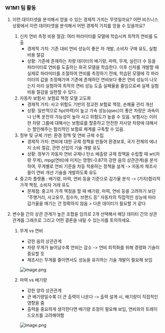 ### W1M1 팀 활동

1. 이런 데이터셋을 분석해서 얻을 수 있는 경제적 가치는 무엇일까요? 어떤 비즈니스 상황에서 이런 데이터셋을 분석해서 어떤 경제적 가치를 얻을 수 있을까요?
    1. 신차 연비 측정 비용 절감: 여러 파라미터를 모델에 학습시켜 최적의 연비를 도출
        - 경제적 가치: 기존 대비 연비 성능이 좋은 차 개발, 소비자 구매 유도, 실험 비용 절감
        - 상황: 기존에 존재하는 차량 데이터의 배기량, 마력, 무게, 실린더 수 등을 파라미터로 연비를 도출하는 회귀 모델을 학습한다. 이후 신차를 개발할 때 실제로 파라미터를 조절하여 연비를 측정하기 전에, 학습된 모델에 각 파라미터의 값을 조정해가며 기존에 존재하던 연비보다 좋은 연비 성능이 나오는지 미리 실험하여 최적의 연비 성능 도출 실패율을 줄임으로써 실제 실험 비용 절감을 실현할 수 있다.
    2. 자동차 보험사: 보험료 책정 모델 고도화
        - 경제적 가치: 사고 위험도 기반의 정교한 보험료 책정, 손해율 관리 개선
        - 상황: 일반적으로 hp(마력)이 높고 가속 성능(qsec)이 좋은 차량은 과속이나 난폭 운전의 가능성이 높아 사고 위험도가 높을 수 있음. 보험사는 이러한 차량 그룹에 대해서는 보험료를 할증하고 안전한 저사양 차량에 대해서는 할인해주는 합리적인 보험료 체계를 구축할 수 있음.
    3. 정부 및 규제 기반: 환경 정책 및 연비 규제 수립
        - 경제적 가치: 연비에 대한 규제 정책을 만들어 환경보호, 국가 전체의 에너지 소비 절감, 관련 산업의 기술 개발 유도
        - 상황: 정부가 자동차 연비 규제나 탄소 배출량 규제 정책을 수립할 때 wt(차량 무게), mpg(연비)에 미치는 영향(-0.87의 강한 음의 상관관계)을 분석하여, 무게별로 연비 기준을 차등 적용하는 정책을 설계 -> 자동차 제조사들이 연비 개선 기술을 개발하도록 유도
    4. 중고차 플랫폼 : 배기량, 마력, 연비 등을 기준으로 감가율 분석 -> (가치)합리적 가격 책정, 소비자 거래 유도
        - 문제점: 중고차 가격 책정을 할 때 배기량, 마력, 연비 등을 고려하기 보단 “주행거리, 사고유무, 침수차, 브랜드 등” 자동차의 직접적인 성능에 따라 감가율을 매기는 건 정확하지 않음 > 다른 데이터가 필요할 거 같다
        
2. 변수들 간의 상관 관계가 높은 조합을 임의로 2개 선택해서 해당 데이터 간의 상관 관계를 그래프로 그리고 어떤 결론을 내릴 수 있는지를 토의하세요.
    1. 무게 vs 연비
        - 강한 음의 상관관계
        - 차량 무게가 늘어날수록 연비는 감소 -> 연비 최적화를 위해 경령화 기술이 중요할 듯
        - 제조사는 무게를 줄이면서도 성능을 유지하는 기술 개발이 필요해 보임
        
        ![image.png](attachment:b9a70dc4-0f22-48b5-816a-d5ea8ffb6b45:image.png)
        
    2. 마력 vs 배기량
        - 강한 양의 상관관계
        - 큰 배기량일수록 더 큰 출력이 나온다 -> 출력 설계 시, 배기량이 직접적인 영향을 줌
        - 출력을 중요하게 생각한다면 배기량 조정이 필요해 보임, 연비와의 트레이드오프를 고려해야함
        
        ![image.png](attachment:fca47264-5ff3-4040-a05e-f6625fdbed2f:image.png)

